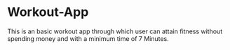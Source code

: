 # Workout-App

This is an basic workout app through which user can attain fitness without spending money and with a minimum time of 7 Minutes.
